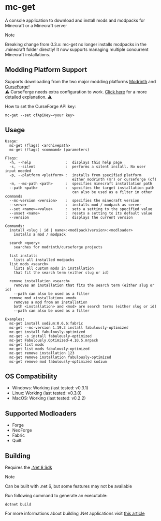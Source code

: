 # mc-get

A console application to download and install mods and modpacks for Minecraft or a Minecraft server

> [!NOTE]
> Breaking change from 0.3.x: mc-get no longer installs modpacks in the .minecraft folder directly! It now supports managing multiple concurrent Minecraft installations.

## Modding Platform Support

Supports downloading from the two major modding platforms [Modrinth](https://modrinth.com/) and [CurseForge](https://www.curseforge.com/)!\
⚠️ CurseForge needs extra configuration to work. [Click here](https://github.com/ThunderClapLP/mc-get/issues/1) for a more detailed explanation. ⚠️

How to set the CurseForge API key:

    mc-get --set cfApiKey=<your key>


## Usage

    Usage:
      mc-get (flags) <archivepath>
      mc-get (flags) <command> (parameters)
    
    Flags:
      -h, --help                :  displays this help page
      -s, --silent              :  performs a silent install. No user input needed
      -p, --platform <platform> :  installs from specified platform
                                   either modrinth (mr) or curseforge (cf)
      -m, --mc-path <path>      :  specifies minecraft installation path
      --path <path>             :  specifies the target installation path
                                   can also be used as a filter in other commands
      --mc-version <version>    :  specifies the minecraft version
      --server                  :  installs mod / modpack as server
      --set <name>=<value>      :  sets a setting to the specified value
      --unset <name>            :  resets a setting to its default value
      --version                 :  displays the current version
    
    Commands:
      install <slug | id | name>:<mod(pack)version>:<modloader>
        installs a mod / modpack
    
      search <query>
        searches for modrinth/curseforge projects
    
      list installs
        lists all installed modpacks
      list mods <search>
        lists all custom mods in installation
        that fit the search term (either slug or id)
    
      remove installation <search>
        removes an installation that fits the search term (either slug or id)
        --path can also be used as a filter
      remove mod <installation> <mod>
        removes a mod from an installation
        both <installation> and <mod> are search terms (either slug or id)
        --path can also be used as a filter

    Examples:
      mc-get install sodium:0.6.6:fabric
      mc-get --mc-version 1.19.3 install fabulously-optimized
      mc-get install fabulously-optimized
      mc-get -s install fabulously-optimized
      mc-get Fabulously.Optimized-4.10.5.mrpack
      mc-get list mods
      mc-get list mods fabulously-optimized
      mc-get remove installation 123
      mc-get remove installation fabulously-optimized
      mc-get remove mod fabulously-optimized sodium

## OS Compatibility

 - Windows: Working (last tested: v0.3.1)
 - Linux: Working (last tested: v0.3.0)
 - MacOS: Working (last tested: v0.2.2)

## Supported Modloaders

 - Forge
 - NeoForge
 - Fabric
 - Quilt

## Building

Requires the [.Net 8 Sdk](https://dotnet.microsoft.com/en-us/download/dotnet/8.0)
> [!NOTE]
> Can be built with .net 6, but some features may not be available

Run following command to generate an executable:

    dotnet build

For more informations about building .Net applications visit [this article](https://learn.microsoft.com/en-us/dotnet/core/tools/dotnet-build)